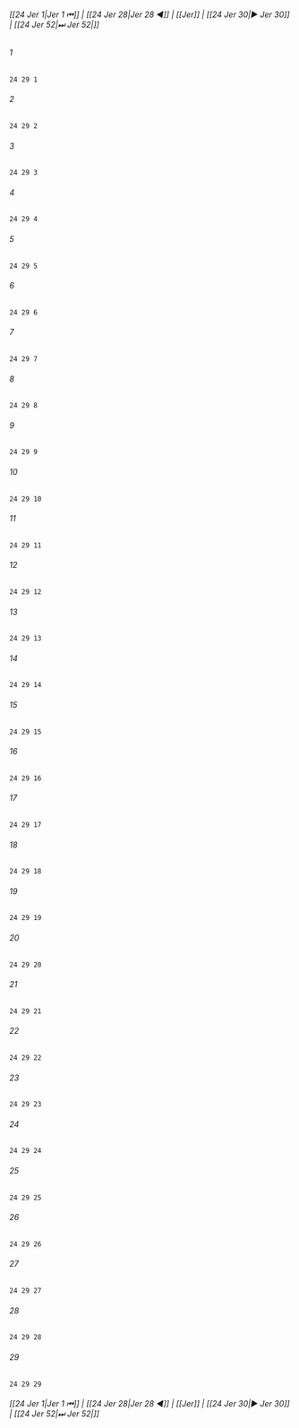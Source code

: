 
###### [[24 Jer 1|Jer 1 ⏮]] | [[24 Jer 28|Jer 28 ◀]] | [[Jer]] | [[24 Jer 30|▶ Jer 30]] | [[24 Jer 52|⏭ Jer 52|]]

###### 1
``` verse
24 29 1 
```
###### 2
``` verse
24 29 2 
```
###### 3
``` verse
24 29 3 
```
###### 4
``` verse
24 29 4 
```
###### 5
``` verse
24 29 5 
```
###### 6
``` verse
24 29 6 
```
###### 7
``` verse
24 29 7 
```
###### 8
``` verse
24 29 8 
```
###### 9
``` verse
24 29 9 
```
###### 10
``` verse
24 29 10 
```
###### 11
``` verse
24 29 11 
```
###### 12
``` verse
24 29 12 
```
###### 13
``` verse
24 29 13 
```
###### 14
``` verse
24 29 14 
```
###### 15
``` verse
24 29 15 
```
###### 16
``` verse
24 29 16 
```
###### 17
``` verse
24 29 17 
```
###### 18
``` verse
24 29 18 
```
###### 19
``` verse
24 29 19 
```
###### 20
``` verse
24 29 20 
```
###### 21
``` verse
24 29 21 
```
###### 22
``` verse
24 29 22 
```
###### 23
``` verse
24 29 23 
```
###### 24
``` verse
24 29 24 
```
###### 25
``` verse
24 29 25 
```
###### 26
``` verse
24 29 26 
```
###### 27
``` verse
24 29 27 
```
###### 28
``` verse
24 29 28 
```
###### 29
``` verse
24 29 29 
```

###### [[24 Jer 1|Jer 1 ⏮]] | [[24 Jer 28|Jer 28 ◀]] | [[Jer]] | [[24 Jer 30|▶ Jer 30]] | [[24 Jer 52|⏭ Jer 52|]]


